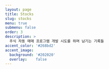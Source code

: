```yaml
---
layout: page
title: Stocks
slug: stocks
menu: true
submenu: false
order: 3
description: >
  주식 자동 매매 프로그램 개발 시도를 하며 남기는 기록들
accent_color: '#268bd2'
accent_image:
  background: '#202020'
  overlay:    false
---
```

